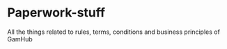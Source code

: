 # Paperwork-stuff
All the things related to rules, terms, conditions and business principles of GamHub
